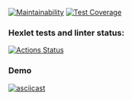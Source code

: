 [![Maintainability](https://api.codeclimate.com/v1/badges/283616f5c9f7261245a0/maintainability)](https://codeclimate.com/github/alexgitcher/frontend-project-lvl2/maintainability)
[![Test Coverage](https://api.codeclimate.com/v1/badges/283616f5c9f7261245a0/test_coverage)](https://codeclimate.com/github/alexgitcher/frontend-project-lvl2/test_coverage)

### Hexlet tests and linter status:
[![Actions Status](https://github.com/alexgitcher/frontend-project-lvl2/workflows/hexlet-check/badge.svg)](https://github.com/alexgitcher/frontend-project-lvl2/actions)

### Demo

[![asciicast](https://asciinema.org/a/cAFBfvSUC8RTOJ7Rr4Vtkq0va.svg)](https://asciinema.org/a/cAFBfvSUC8RTOJ7Rr4Vtkq0va)
